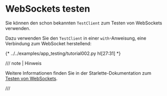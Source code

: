 # WebSockets testen

Sie können den schon bekannten `TestClient` zum Testen von WebSockets verwenden.

Dazu verwenden Sie den `TestClient` in einer `with`-Anweisung, eine Verbindung zum WebSocket herstellend:

{* ../../examples/app_testing/tutorial002.py hl[27:31] *}

/// note | Hinweis

Weitere Informationen finden Sie in der Starlette-Dokumentation zum <a href="https://www.starlette.io/testclient/#testing-websocket-sessions" class="external-link" target="_blank">Testen von WebSockets</a>.

///
